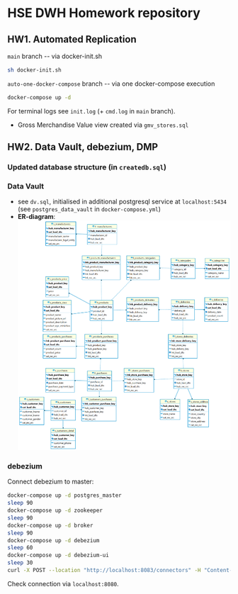 # HSE DWH Homework repository

## HW1. Automated Replication

`main` branch -- via docker-init.sh
```bash
sh docker-init.sh
```

`auto-one-docker-compose` branch -- via one docker-compose execution
```bash
docker-compose up -d
```

For terminal logs see `init.log` (+ `cmd.log` in `main` branch).

- Gross Merchandise Value view created via `gmv_stores.sql`

## HW2. Data Vault, debezium, DMP

### Updated database structure (in `createdb.sql`)
### Data Vault
- see `dv.sql`, initialised in additional postgresql service at `localhost:5434` (see `postgres_data_vault` in `docker-compose.yml`)
- **ER-diagram**:
![alt text](https://github.com/quynhu-d/dwh_hw/blob/main/dwh_dv_er_diagram.png?raw=true)
### debezium

Connect debezium to master:

```bash
docker-compose up -d postgres_master
sleep 90
docker-compose up -d zookeeper
sleep 90
docker-compose up -d broker
sleep 90
docker-compose up -d debezium
sleep 60
docker-compose up -d debezium-ui
sleep 30
curl -X POST --location "http://localhost:8083/connectors" -H "Content-Type: application/json" -H "Accept: application/json" -d @debezium_connector.json
```
Check connection via `localhost:8080`.

